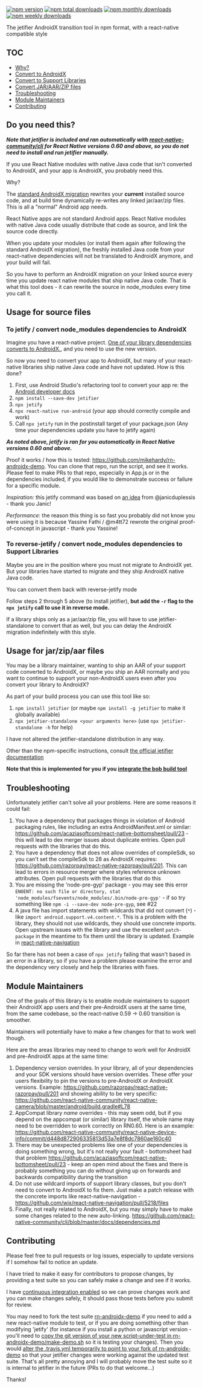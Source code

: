 [![npm version](https://badge.fury.io/js/jetifier.svg)](http://badge.fury.io/js/jetifier)
[![npm total downloads](https://img.shields.io/npm/dt/jetifier.svg)](https://img.shields.io/npm/dt/jetifier.svg)
[![npm monthly downloads](https://img.shields.io/npm/dm/jetifier.svg)](https://img.shields.io/npm/dm/jetifier.svg)
[![npm weekly downloads](https://img.shields.io/npm/dw/jetifier.svg)](https://img.shields.io/npm/dw/jetifier.svg)

The jetifier AndroidX transition tool in npm format, with a react-native compatible style

## TOC

- [Why?](#do_you_need_this)
- [Convert to AndroidX](#to-jetify--convert-node_modules-dependencies-to-androidx)
- [Convert to Support Libraries](#to-reverse-jetify--convert-node_modules-dependencies-to-support-libraries)
- [Convert JAR/AAR/ZIP files](#usage-for-jarzipaar-files)
- [Troubleshooting](#troubleshooting)
- [Module Maintainers](#module-maintainers)
- [Contributing](#contributing)

## Do you need this?

***Note that jetifier is included and ran automatically with [react-native-community/cli](https://github.com/react-native-community/cli) for React Native versions 0.60 and above, so you do not need to install and run jetifier manually.***

If you use React Native modules with native Java code that isn't converted to AndroidX, and your app is AndroidX, you probably need this.

Why?

The [standard AndroidX migration](https://developer.android.com/jetpack/androidx/migrate) rewrites your **current** installed source code, and at build time dynamically re-writes any linked jar/aar/zip files. This is all a "normal" Android app needs.

React Native apps are not standard Android apps. React Native modules with native Java code usually distribute that code as source, and link the source code directly.

When you update your modules (or install them again after following the standard AndroidX migration), the freshly installed Java code from your react-native dependencies will not be translated to AndroidX anymore, and your build will fail.

So you have to perform an AndroidX migration on your linked source every time you update react native modules that ship native Java code. That is what this tool does - it can rewrite the source in node_modules every time you call it.

## Usage for source files

### To jetify / convert node_modules dependencies to AndroidX

Imagine you have a react-native project. [One of your library dependencies converts to AndroidX.](https://developers.google.com/android/guides/releases#june_17_2019), and you need to use the new version.

So now you need to convert your app to AndroidX, but many of your react-native libraries ship native Java code and have not updated. How is this done?

1. First, use Android Studio's refactoring tool to convert your app re: the [Android developer docs](https://developer.android.com/jetpack/androidx/migrate)
1. `npm install --save-dev jetifier`
1. `npx jetify`
1. `npx react-native run-android` (your app should correctly compile and work)
1. Call `npx jetify` run in the postinstall target of your package.json (Any time your dependencies update you have to jetify again)

***As noted above, jetify is ran for you automatically in React Native versions 0.60 and above.***

Proof it works / how this is tested: <https://github.com/mikehardy/rn-androidx-demo>. You can clone that repo, run the script, and see it works. Please feel to make PRs to that repo, especially in App.js or in the dependencies included, if you would like to demonstrate success or failure for a specific module.

_Inspiration:_ this jetify command was based on [an idea](https://gist.github.com/janicduplessis/df9b5e3c2b2e23bbae713255bdb99f3c) from @janicduplessis - thank you Janic!

_Performance:_ the reason this thing is so fast you probably did not know you were using it is because Yassine Fathi / @m4tt72 rewrote the original proof-of-concept in javascript - thank you Yassine!

### To reverse-jetify / convert node_modules dependencies to Support Libraries

Maybe you are in the position where you must not migrate to AndroidX yet. But your libraries have started to migrate and they ship AndroidX native Java code.

You can convert them back with reverse-jetify mode

Follow steps 2 through 5 above (to install jetifier), **but add the `-r` flag to the `npx jetify` call to use it in reverse mode.**

If a library ships only as a jar/aar/zip file, you will have to use jetifier-standalone to convert that as well, but you can delay the AndroidX migration indefinitely with this style.

## Usage for jar/zip/aar files

You may be a library maintainer, wanting to ship an AAR of your support code converted to AndroidX, or maybe you ship an AAR normally and you want to continue to support your non-AndroidX users even after you convert your library to AndroidX?

As part of your build process you can use this tool like so:

1. `npm install jetifier` (or maybe `npm install -g jetifier` to make it globally available)
1. `npx jetifier-standalone <your arguments here>` (use `npx jetifier-standalone -h` for help)

I have not altered the jetifier-standalone distribution in any way.

Other than the npm-specific instructions, consult [the official jetifier documentation](https://developer.android.com/studio/command-line/jetifier)

**Note that this is implemented for you if you [integrate the bob build tool](https://github.com/react-native-community/bob/blob/master/README.md#L44)**

## Troubleshooting

Unfortunately jetifier can't solve all your problems. Here are some reasons it could fail:

1. You have a dependency that packages things in violation of Android packaging rules, like including an extra AndroidManifest.xml or similar: <https://github.com/acaziasoftcom/react-native-bottomsheet/pull/23> - this will lead to dex merger issues about duplicate entries. Open pull requests with the libraries that do this.
1. You have a dependency that does not allow overrides of compileSdk, so you can't set the compileSdk to 28 as AndroidX requires: <https://github.com/razorpay/react-native-razorpay/pull/201>. This can lead to errors in resource merger where styles reference unknown attributes. Open pull requests with the libraries that do this
1. You are missing the 'node-pre-gyp' package - you may see this error `ENOENT: no such file or directory, stat 'node_modules/fsevents/node_modules/.bin/node-pre-gyp'` - if so try something like `npm -i --save-dev node-pre-gyp`, see #22
1. A java file has import statements with wildcards that did not convert (`*`) - like `import android.support.v4.content.*`. This is a problem with the library, they should not use wildcards, they should use concrete imports. Open upstream issues with the library and use the excellent `patch-package` in the meantime to fix them until the library is updated. Example in [react-native-navigation](https://github.com/wix/react-native-navigation/pull/5218/files)

So far there has not been a case of `npx jetify` failing that wasn't based in an error in a library, so if you have a problem please examine the error and the dependency very closely and help the libraries with fixes.

## Module Maintainers

One of the goals of this library is to enable module maintainers to support their AndroidX app users and their pre-AndroidX users at the same time, from the same codebase, so the react-native 0.59 -> 0.60 transition is smoother.

Maintainers will potentially have to make a few changes for that to work well though.

Here are the areas libraries may need to change to work well for AndroidX and pre-AndroidX apps at the same time:

1. Dependency version overrides. In your library, all of your dependencies and your SDK versions should have version overrides. These offer your users flexibility to pin the versions to pre-AndroidX or AndroidX versions. Example: <https://github.com/razorpay/react-native-razorpay/pull/201> and showing ability to be very specific: <https://github.com/react-native-community/react-native-camera/blob/master/android/build.gradle#L78>
1. AppCompat library _name_ overrides - this may seem odd, but if you depend on the appcompat (or similar) library itself, the whole name may need to be overridden to work correctly on RN0.60. Here is an example: <https://github.com/react-native-community/react-native-device-info/commit/d448d872906335813d53a7e8f8dc7860ae160c40>
1. There may be unexpected problems like one of your dependencies is doing something wrong, but it's not really your fault - bottomsheet had that problem <https://github.com/acaziasoftcom/react-native-bottomsheet/pull/23> - keep an open mind about the fixes and there is probably something you can do without giving up on forwards and backwards compatibility during the transition
1. Do not use wildcard imports of support library classes, but you don't need to convert to AndroidX to fix them. Just make a patch release with the concrete imports like react-native-navigation - <https://github.com/wix/react-native-navigation/pull/5218/files>
1. Finally, not really related to AndroidX, but you may simply have to make some changes related to the new auto-linking. <https://github.com/react-native-community/cli/blob/master/docs/dependencies.md>

## Contributing

Please feel free to pull requests or log issues, especially to update versions if I somehow fail to notice an update.

I have tried to make it easy for contributors to propose changes, by providing a test suite so you can safely make a change and see if it works.

I have [continuous integration enabled](https://travis-ci.com/mikehardy/jetifier) so we can prove changes work and you can make changes safely, it should pass those tests before you submit for review.

You may need to fork the test suite [rn-androidx-demo](https://github.com/mikehardy/rn-androidx-demo) if you need to add a new react-native module to test, or if you are doing something other than modifying 'jetify' (for instance if you install a python or javascript version - you'll need to [copy the git version of your new script-under-test in rn-androidx-demo/make-demo.sh](https://github.com/mikehardy/rn-androidx-demo/blob/master/make-demo.sh#L76) so it is testing your changes). Then you would [alter the .travis.yml temporarily to point to your fork of rn-androidx-demo](https://github.com/mikehardy/jetifier/blob/master/.travis.yml#L38) so that your jetifier changes were working against the updated test suite. That's all pretty annoying and I will probably move the test suite so it is internal to jetifier in the future (PRs to do that welcome...)

Thanks!
